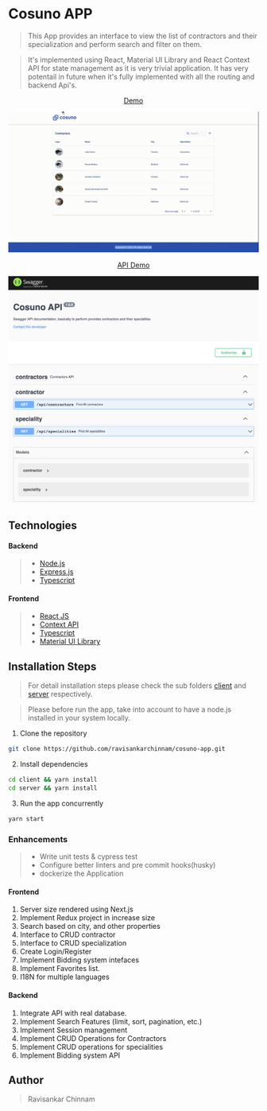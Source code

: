 # Cosuno APP

> This App provides an interface to view the list of contractors and their specialization and perform search and filter on them.

> It's implemented using React, Material UI Library and React Context API for state management as it is very trivial application. It has very potentail in future when it's fully implemented with all the routing and backend Api's.

<p align="center">
    <a href="https://cosuno-app.netlify.app/" target="blank">Demo</a>
</p>

<p align="center"><img src="cosuno-app.gif" alt="cosuno app" /></p>

<p align="center">
    <a href="https://cosuno-api.herokuapp.com/" target="blank">API Demo</a>
</p>

<p align="center"><img src="cosuno-api.png" alt="cosuno api" /></p>

## Technologies

#### Backend

> - [Node.js](https://nodejs.org/)
> - [Express.js](https://expressjs.com/)
> - [Typescript](https://www.typescriptlang.org/)

#### Frontend

> - [React JS](https://reactjs.org/)
> - [Context API](https://reactjs.org/docs/context.html)
> - [Typescript](https://www.typescriptlang.org/)
> - [Material UI Library](https://mui.com/)

## Installation Steps

> For detail installation steps please check the sub folders [client](/client/README.md) and [server](/server/README.md) respectively.

> Please before run the app, take into account to have a node.js installed in your system locally.

1. Clone the repository

```bash
git clone https://github.com/ravisankarchinnam/cosuno-app.git
```

2. Install dependencies

```bash
cd client && yarn install
cd server && yarn install
```

3. Run the app concurrently

```bash
yarn start
```

### Enhancements

> - Write unit tests & cypress test
> - Configure better linters and pre commit hooks(husky)
> - dockerize the Application

#### Frontend

1. Server size rendered using Next.js
2. Implement Redux project in increase size
3. Search based on city, and other properties
4. Interface to CRUD contractor
5. Interface to CRUD specialization
6. Create Login/Register
7. Implement Bidding system intefaces
8. Implement Favorites list.
9. I18N for multiple languages

#### Backend

1. Integrate API with real database.
2. Implement Search Features (limit, sort, pagination, etc.)
3. Implement Session management
4. Implement CRUD Operations for Contractors
5. Implement CRUD operations for specialities
6. Implement Bidding system API

## Author

> Ravisankar Chinnam
